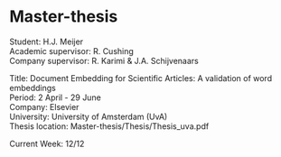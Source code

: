 # Master-thesis<br/>
Student: H.J. Meijer<br/>
Academic supervisor: R. Cushing<br/>
Company supervisor: R. Karimi & J.A. Schijvenaars<br/>

Title: Document Embedding for Scientific Articles: A validation of word embeddings<br/>
Period: 2 April - 29 June<br/>
Company: Elsevier<br/>
University: University of Amsterdam (UvA)<br/>
Thesis location: Master-thesis/Thesis/Thesis_uva.pdf<br/>

Current Week: 12/12<br/>
